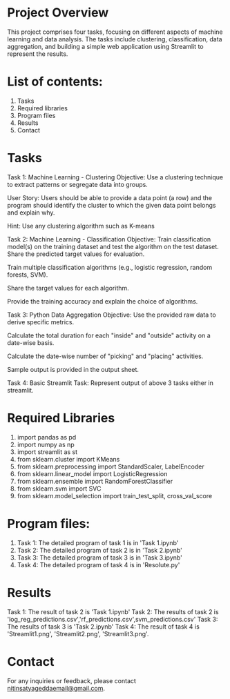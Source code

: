 # Project Overview
This project comprises four tasks, focusing on different aspects of machine learning and data analysis. The tasks include clustering, classification, data aggregation, and building a simple web application using Streamlit to represent the results.

# List of contents:
1. Tasks
2. Required libraries
3. Program files
4. Results
5. Contact

# Tasks
Task 1: Machine Learning - Clustering
Objective: Use a clustering technique to extract patterns or segregate data into groups.

User Story: Users should be able to provide a data point (a row) and the program should identify the cluster to which the given data point belongs and explain why.

Hint: Use any clustering algorithm such as K-means

Task 2: Machine Learning - Classification
Objective: Train classification model(s) on the training dataset and test the algorithm on the test dataset. Share the predicted target values for evaluation.

Train multiple classification algorithms (e.g., logistic regression, random forests, SVM).

Share the target values for each algorithm.

Provide the training accuracy and explain the choice of algorithms.

Task 3: Python Data Aggregation
Objective: Use the provided raw data to derive specific metrics.

Calculate the total duration for each "inside" and "outside" activity on a date-wise basis.

Calculate the date-wise number of "picking" and "placing" activities.

Sample output is provided in the output sheet.

Task 4: Basic Streamlit
Task: Represent output of above 3 tasks either in streamlit.

# Required Libraries
1. import pandas as pd
2. import numpy as np
3. import streamlit as st
4. from sklearn.cluster import KMeans
5. from sklearn.preprocessing import StandardScaler, LabelEncoder
6. from sklearn.linear_model import LogisticRegression
7. from sklearn.ensemble import RandomForestClassifier
8. from sklearn.svm import SVC
9. from sklearn.model_selection import train_test_split, cross_val_score

# Program files: 
1. Task 1: The detailed program of task 1 is in 'Task 1.ipynb'
2. Task 2: The detailed program of task 2 is in 'Task 2.ipynb'
3. Task 3: The detailed program of task 3 is in 'Task 3.ipynb'
4. Task 4: The detailed program of task 4 is in 'Resolute.py'

# Results
Task 1:
The result of task 2 is 'Task 1.ipynb'
Task 2: 
The results of task 2 is 'log_reg_predictions.csv','rf_predictions.csv',svm_predictions.csv'
Task 3: 
The results of task 3 is 'Task 2.ipynb'
Task 4:
The result of task 4 is 'Streamlit1.png', 'Streamlit2.png', 'Streamlit3.png'.

# Contact
For any inquiries or feedback, please contact nitinsatyageddaemail@gmail.com.









